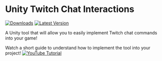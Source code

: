 # Unity Twitch Chat Interactions
[![Downloads](https://img.shields.io/github/downloads/danqzq/unity-twitch-chat-interactions/total.svg)](https://github.com/danqzq/unity-twitch-chat-interactions/releases/) [![Latest Version](https://img.shields.io/github/v/release/danqzq/unity-twitch-chat-interactions)](https://github.com/danqzq/unity-twitch-chat-interactions/releases/tag/v1.31)

A Unity tool that will allow you to easily implement Twitch chat commands into your game!

Watch a short guide to understand how to implement the tool into your project!
[![YouTube Tutorial](https://img.youtube.com/vi/91okIXq-hO0/0.jpg)](https://www.youtube.com/watch?v=91okIXq-hO0)
